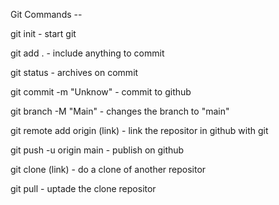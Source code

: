 <p>Git Commands --
<p>git init - start git
<p>git add . - include anything to commit
<p>git status - archives on commit
<p>git commit -m "Unknow" - commit to github
<p>git branch -M "Main" - changes the branch to "main"
<p>git remote add origin (link) - link the repositor in github with git
<p>git push -u origin main - publish on github
<p>git clone (link) - do a clone of another repositor
<p>git pull - uptade the clone repositor